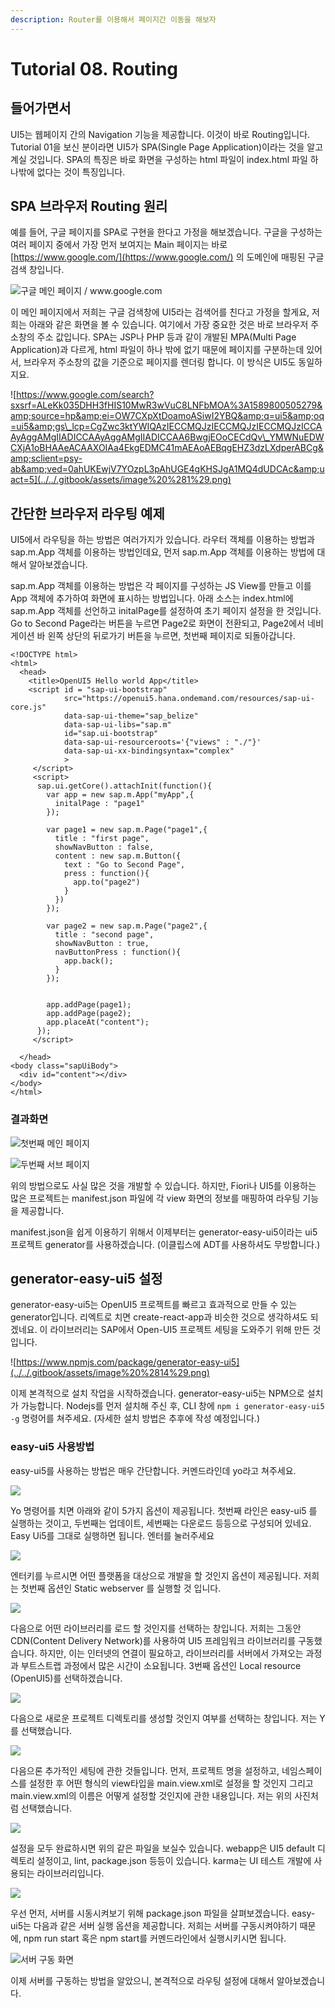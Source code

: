 ```yaml
---
description: Router를 이용해서 페이지간 이동을 해보자
---
```


# Tutorial 08. Routing

## 들어가면서 

UI5는 웹페이지 간의 Navigation 기능을 제공합니다. 이것이 바로 Routing입니다. Tutorial 01을 보신 분이라면 UI5가 SPA\(Single Page Application\)이라는 것을 알고 계실 것입니다. SPA의 특징은 바로 화면을 구성하는 html 파일이 index.html 파일 하나밖에 없다는 것이 특징입니다. 

## SPA 브라우저 Routing 원리 

예를 들어, 구글 페이지를 SPA로 구현을 한다고 가정을 해보겠습니다.  구글을 구성하는 여러 페이지 중에서 가장 먼저 보여지는 Main 페이지는 바로 [https://www.google.com/](https://www.google.com/) 의 도메인에 매핑된 구글 검색 창입니다. 

![&#xAD6C;&#xAE00; &#xBA54;&#xC778; &#xD398;&#xC774;&#xC9C0; / www.google.com ](../../.gitbook/assets/image%20%282%29.png)

이 메인 페이지에서 저희는 구글 검색창에 UI5라는 검색어를 친다고 가정을 할게요, 저희는 아래와 같은 화면을 볼 수 있습니다. 여기에서 가장 중요한 것은 바로 브라우저 주소창의 주소 값입니다. SPA는 JSP나 PHP 등과 같이 개발된 MPA\(Multi Page Application\)과 다르게, html 파일이 하나 밖에 없기 때문에 페이지를 구분하는데 있어서, 브라우저 주소창의 값을 기준으로 페이지를 렌더링 합니다. 이 방식은 UI5도 동일하지요. 

![https://www.google.com/search?sxsrf=ALeKk035DHH3fHIS10MwR3wVuC8LNFbMOA%3A1589800505279&amp;source=hp&amp;ei=OW7CXpXtDoamoASiwI2YBQ&amp;q=ui5&amp;oq=ui5&amp;gs\_lcp=CgZwc3ktYWIQAzIECCMQJzIECCMQJzIECCMQJzICCAAyAggAMgIIADICCAAyAggAMgIIADICCAA6BwgjEOoCECdQv\_YMWNuEDWCXjA1oBHAAeACAAXOIAa4EkgEDMC41mAEAoAEBqgEHZ3dzLXdperABCg&amp;sclient=psy-ab&amp;ved=0ahUKEwjV7YOzpL3pAhUGE4gKHSJgA1MQ4dUDCAc&amp;uact=5](../../.gitbook/assets/image%20%281%29.png)

## 간단한 브라우저 라우팅 예제

UI5에서 라우팅을 하는 방법은 여러가지가 있습니다. 라우터 객체를 이용하는 방법과 sap.m.App 객체를 이용하는 방법인데요, 먼저 sap.m.App 객체를 이용하는 방법에 대해서 알아보겠습니다.

sap.m.App 객체를 이용하는 방법은 각 페이지를 구성하는 JS View를 만들고 이를 App 객체에 추가하여 화면에 표시하는 방법입니다. 아래 소스는 index.html에 sap.m.App 객체를 선언하고 initalPage를 설정하여 초기 페이지 설정을 한 것입니다. Go to Second Page라는 버튼을 누르면 Page2로 화면이 전환되고, Page2에서 네비게이션 바 왼쪽 상단의 뒤로가기 버튼을 누르면, 첫번째 페이지로 되돌아갑니다. 

```markup
<!DOCTYPE html>
<html>
  <head>
    <title>OpenUI5 Hello world App</title>
    <script id = "sap-ui-bootstrap"
            src="https://openui5.hana.ondemand.com/resources/sap-ui-core.js"
            data-sap-ui-theme="sap_belize"
            data-sap-ui-libs="sap.m"
            id="sap.ui-bootstrap"
            data-sap-ui-resourceroots='{"views" : "./"}'
            data-sap-ui-xx-bindingsyntax="complex"
            >
     </script>
     <script>
      sap.ui.getCore().attachInit(function(){
        var app = new sap.m.App("myApp",{
          initalPage : "page1"
        });

        var page1 = new sap.m.Page("page1",{
          title : "first page",
          showNavButton : false,
          content : new sap.m.Button({
            text : "Go to Second Page",
            press : function(){
              app.to("page2")
            }
          })
        });

        var page2 = new sap.m.Page("page2",{
          title : "second page",
          showNavButton : true,
          navButtonPress : function(){
            app.back();
          }
        });


        app.addPage(page1);
        app.addPage(page2);
        app.placeAt("content");
      });
     </script>
  
  </head>
<body class="sapUiBody">
  <div id="content"></div>
</body>
</html>
```

### 결과화면 

![&#xCCAB;&#xBC88;&#xC9F8; &#xBA54;&#xC778; &#xD398;&#xC774;&#xC9C0;](../../.gitbook/assets/image%20%2812%29.png)

![&#xB450;&#xBC88;&#xC9F8; &#xC11C;&#xBE0C; &#xD398;&#xC774;&#xC9C0;](../../.gitbook/assets/image%20%2813%29.png)

위의 방법으로도 사실 많은 것을 개발할 수 있습니다. 하지만, Fiori나 UI5를 이용하는 많은 프로젝트는 manifest.json 파일에 각 view 화면의 정보를 매핑하여 라우팅 기능을 제공합니다. 

manifest.json을 쉽게 이용하기 위해서 이제부터는 generator-easy-ui5이라는 ui5 프로젝트 generator를 사용하겠습니다. \(이클립스에 ADT를 사용하셔도 무방합니다.\)

## generator-easy-ui5 설정

generator-easy-ui5는 OpenUI5 프로젝트를 빠르고 효과적으로 만들 수 있는 generator입니다. 리엑트로 치면 create-react-app과 비슷한 것으로 생각하셔도 되겠네요. 이 라이브러리는 SAP에서 Open-UI5 프로젝트 세팅을 도와주기 위해 만든 것입니다. 

![https://www.npmjs.com/package/generator-easy-ui5](../../.gitbook/assets/image%20%2814%29.png)

이제 본격적으로 설치 작업을 시작하겠습니다. generator-easy-ui5는 NPM으로 설치가 가능합니다. Nodejs를 먼저 설치해 주신 후,  CLI 창에 `npm i generator-easy-ui5 -g` 명령어를 쳐주세요. \(자세한 설치 방법은 추후에 작성 예정입니다.\)

### easy-ui5 사용방법

easy-ui5를 사용하는 방법은 매우 간단합니다. 커멘드라인데 yo라고 쳐주세요.

![](../../.gitbook/assets/2020-05-22-9.21.36.png)

Yo 명령어를 치면 아래와 같이 5가지 옵션이 제공됩니다. 첫번째 라인은 easy-ui5 를 실행하는 것이고, 두번째는 업데이트, 세번째는 다운로드 등등으로 구성되어 있네요. Easy Ui5를 그대로 실행하면 됩니다. 엔터를 눌러주세요

![](../../.gitbook/assets/2020-05-22-9.23.25.png)

엔터키를 누르시면 어떤 플랫폼을 대상으로 개발을 할 것인지 옵션이 제공됩니다. 저희는 첫번째 옵션인 Static webserver 를 실행할 것 입니다. 

![](../../.gitbook/assets/2020-05-22-9.24.35.png)

다음으로 어떤 라이브러리를 로드 할 것인지를 선택하는 창입니다. 저희는 그동안 CDN\(Content Delivery Network\)를 사용하여 UI5 프레임워크 라이브러리를 구동했습니다. 하지만, 이는 인터넷의 연결이 필요하고, 라이브러리를 서버에서 가져오는 과정과 부트스트랩 과정에서 많은 시간이 소요됩니다. 3번째 옵션인 Local resource \(OpenUI5\)를 선택하겠습니다.

![](../../.gitbook/assets/2020-05-22-9.27.26.png)

다음으로 새로운 프로젝트 디렉토리를 생성할 것인지 여부를 선택하는 창입니다. 저는 Y를 선택했습니다.

![](../../.gitbook/assets/2020-05-22-9.29.04.png)

다음으론 추가적인 세팅에 관한 것들입니다. 먼저, 프로젝트 명을 설정하고, 네임스페이스를 설정한 후 어떤 형식의 view타입을 main.view.xml로 설정을 할 것인지 그리고 main.view.xml의 이름은 어떻게 설정할 것인지에 관한 내용입니다. 저는 위의 사진처럼 선택했습니다.

![](../../.gitbook/assets/2020-05-22-9.32.09.png)

설정을 모두 완료하시면 위의 같은 파일을 보실수 있습니다. webapp은 UI5 default 디렉토리 설정이고, lint, package.json 등등이 있습니다. karma는 UI 테스트 개발에 사용되는 라이브러리입니다.

![](../../.gitbook/assets/2020-05-22-9.34.22.png)

우선 먼저, 서버를 시동시켜보기 위해 package.json 파일을 살펴보겠습니다. easy-ui5는 다음과 같은 서버 실행 옵션을 제공합니다. 저희는 서버를 구동시켜야하기 때문에, npm run start 혹은 npm start를 커멘드라인에서 실행시키시면 됩니다.  


![&#xC11C;&#xBC84; &#xAD6C;&#xB3D9; &#xD654;&#xBA74;](../../.gitbook/assets/2020-05-22-9.36.12.png)

이제 서버를 구동하는 방법을 알았으니, 본격적으로 라우팅 설정에 대해서 알아보겠습니다. 

